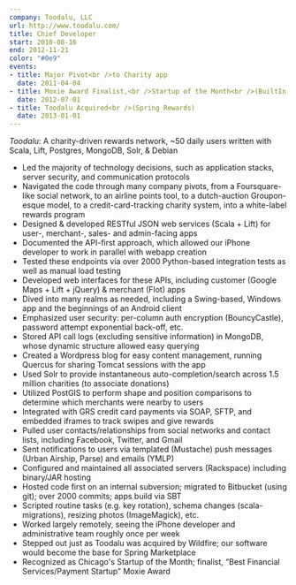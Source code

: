 ```yaml
---
company: Toodalu, LLC
url: http://www.toodalu.com/
title: Chief Developer
start: 2010-08-16
end: 2012-11-21
color: "#0e9"
events:
- title: Major Pivot<br />to Charity app
  date: 2011-04-04
- title: Moxie Award Finalist,<br />Startup of the Month<br />(BuiltIn Chicago)
  date: 2012-07-01
- title: Toodalu Acquired<br />(Spring Rewards)
  date: 2013-01-01
---
```

*Toodalu*: A charity-driven rewards network, ~50 daily users written with
Scala, Lift, Postgres, MongoDB, Solr, & Debian

* Led the majority of technology decisions, such as application stacks, server
  security, and communication protocols
* Navigated the code through many company pivots, from a Foursquare-like
  social network, to an airline points tool, to a dutch-auction Groupon-esque
  model, to a credit-card-tracking charity system, into a white-label rewards
  program
* Designed & developed RESTful JSON web services (Scala + Lift) for user-,
  merchant-, sales- and admin-facing apps
* Documented the API-first approach, which allowed our iPhone developer to
  work in parallel with webapp creation
* Tested these endpoints via over 2000 Python-based integration tests as well
  as manual load testing
* Developed web interfaces for these APIs, including customer (Google Maps +
  Lift + jQuery) & merchant (Flot) apps
* Dived into many realms as needed, including a Swing-based, Windows app and
  the beginnings of an Android client
* Emphasized user security: per-column auth encryption (BouncyCastle),
  password attempt exponential back-off, etc.
* Stored API call logs (excluding sensitive information) in MongoDB, whose
  dynamic structure allowed easy querying
* Created a Wordpress blog for easy content management, running Quercus for
  sharing Tomcat sessions with the app
* Used Solr to provide instantaneous
  auto-completion/search across 1.5 million charities (to associate donations)
* Utilized PostGIS to perform shape and position comparisons to determine
  which merchants were nearby to users
* Integrated with GRS credit card payments via SOAP, SFTP, and embedded
  iframes to track swipes and give rewards
* Pulled user contacts/relationships from social networks and contact lists,
  including Facebook, Twitter, and Gmail
* Sent notifications to users via templated (Mustache) push messages (Urban
  Airship, Parse) and emails (YMLP)
* Configured and maintained all associated servers (Rackspace) including
  binary/JAR hosting
* Hosted code first on an internal subversion; migrated to Bitbucket (using
  git); over 2000 commits; apps build via SBT
* Scripted routine tasks (e.g. key rotation), schema changes
  (scala-migrations), resizing photos (ImageMagick), etc.
* Worked largely remotely, seeing the iPhone developer and administrative team
  roughly once per week
* Stepped out just as Toodalu was acquired by Wildfire; our software would
  become the base for Spring Marketplace
* Recognized as Chicago's Startup of the Month; finalist, “Best Financial
  Services/Payment Startup” Moxie Award
